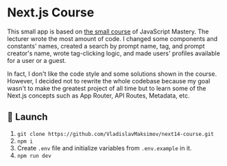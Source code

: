 # Next.js Course

This small app is based on [the small course](https://youtu.be/wm5gMKuwSYk?si=0uVaaJnB51tbbI3g) of JavaScript Mastery. The lecturer wrote the most amount of code. I changed some components and constants' names, created a search by prompt name, tag, and prompt creator's name, wrote tag-clicking logic, and made users' profiles available for a user or a guest.

In fact, I don't like the code style and some solutions shown in the course. However, I decided not to rewrite the whole codebase because my goal wasn't to make the greatest project of all time but to learn some of the Next.js concepts such as App Router, API Routes, Metadata, etc.

## 🚀 Launch

1. `git clone https://github.com/VladislavMaksimov/next14-course.git`
2. `npm i`
3. Create `.env` file and initialize variables from `.env.example` in it.
4. `npm run dev`

